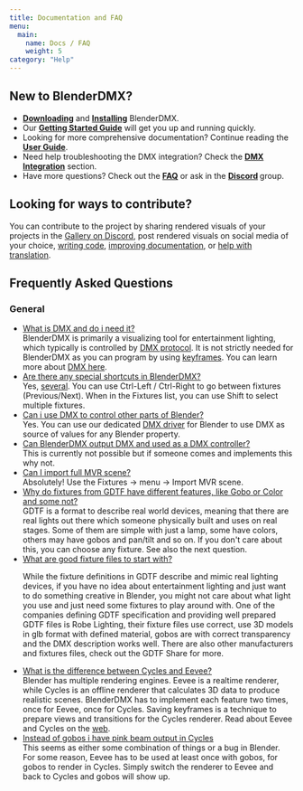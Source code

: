 ```yaml
---
title: Documentation and FAQ
menu:
  main:
    name: Docs / FAQ
    weight: 5
category: "Help"
---
```


<section class="uk-card uk-card-default">
    <div class="uk-card-body">
        <h2 class="uk-margin-top-large uk-card-title">New to BlenderDMX?</h2>
        <ul class="uk-list uk-list-bullet uk-list-primary">
            <li><strong><a href="/download" ><i class="fa-solid fa-download"></i>Downloading</a ></strong > and <strong><a href="/docs/installation" ><i class="fa-solid fa-download"></i>Installing</a ></strong > BlenderDMX.  </li>
            <li>Our <strong><a href="/docs/get_started" ><i class="fa-solid fa-rocket"></i> Getting Started Guide</a></strong> will get you
                up and running quickly.</li>
            <li>Looking for more comprehensive documentation? Continue reading the <strong><a href="../setup" ><i class="fa-solid fa-book"></i> User Guide</a></strong>.</li>
            <li>Need help troubleshooting the DMX integration? Check the
                <strong><a href="../dmx" ><i class="fa-solid fa-tachograph-digital"></i> DMX Integration</a></strong> section.</li>
            <li>Have more questions? Check out the <strong><a href="#faq-top" ><i class="fa-solid fa-circle-question"></i> FAQ</a></strong> or ask in the <strong><a rel="me" href="https://discord.gg/FQVVyc45T9"><i class="fa-brands fa-discord" aria-hidden="true"></i> Discord</a> </strong> group.</li>
        </ul>
        <h2 id="contribute" class="uk-card-title">Looking for ways to contribute?</h2>
        You can contribute to the project by sharing rendered visuals of your projects in the <a href="https://discord.gg/FQVVyc45T9">Gallery on Discord</a>, post rendered visuals on social media of your choice, <a href="https://github.com/open-stage/blender-dmx">writing code</a>, <a href="https://github.com/open-stage/blender-dmx-web/tree/main/content/docs">improving documentation</a>, or <a href="https://hosted.weblate.org/projects/blenderdmx/main/">help with translation</a>.
    </div>
</section>

<section id="faq-top">
<h2 class="uk-margin-large-top">Frequently Asked Questions</h2>
<h3>General</h3>
<ul uk-accordion="multiple: true">

<li>
<a id="faq" href="#faq" class="uk-accordion-title">What is DMX and do i need it?</a>
<div class="uk-accordion-content">
BlenderDMX is primarily a visualizing tool for entertainment lighting, which
typically is controlled by <a href="../dmx">DMX protocol</a>. It is not strictly needed for
BlenderDMX as you can program by using <a href="../keyframe-animations-recording">keyframes</a>.
You can learn more about <a href="/docs/dmx">DMX here</a>.
</div>
</li>

<li>
<a id="faq" href="#faq" class="uk-accordion-title">Are there any special shortcuts in BlenderDMX?</a>
<div class="uk-accordion-content">
Yes, <a href="../fixture/#navigation-between-fixtures">several</a>. You can use Ctrl-Left / Ctrl-Right to go between fixtures (Previous/Next). When in the Fixtures list, you can use Shift to select multiple fixtures.
</div>
</li>

<li>
<a id="faq" href="#faq" class="uk-accordion-title">Can i use DMX to control other parts of Blender?</a>
<div class="uk-accordion-content">
Yes. You can use our dedicated <a href="../dmx#blenderdmx-dmx-driver-for-blender">DMX driver</a> for Blender to use DMX as source of values for any Blender property.
</div>
</li>

<li>
<a id="faq" href="#faq" class="uk-accordion-title">Can BlenderDMX output DMX and used as a DMX controller?</a>
<div class="uk-accordion-content">
This is currently not possible but if someone comes and implements this why not.
</div>
</li>

<li>
<a id="faq" href="#faq" class="uk-accordion-title">Can I import full MVR scene?</a>
<div class="uk-accordion-content">
Absolutely! Use the Fixtures → menu → Import MVR scene.
</div>
</li>

<li>
<a id="faq" href="#faq" class="uk-accordion-title">Why do fixtures from GDTF have different features, like Gobo or Color and some not?</a>
<div class="uk-accordion-content">
GDTF is a format to describe real world devices, meaning that there are real
lights out there which someone physically built and uses on real stages. Some
of them are simple with just a lamp, some have colors, others may have gobos
and pan/tilt and so on. If you don't care about this, you can choose any
fixture. See also the next question.
</div>
</li>

<li>
<a id="faqa" href="#faq" class="uk-accordion-title">What are good fixture files to start with?</a>
<div class="uk-accordion-content">
<p>While the fixture definitions in GDTF describe and mimic real lighting
devices, if you have no idea about entertainment lighting and just want to do
something creative in Blender, you might not care about what light you use and
just need some fixtures to play around with. One of the companies defining GDTF
specification and providing well prepared GDTF files is Robe Lighting, their
fixture files use correct, use 3D models in glb format with defined material,
gobos are with correct transparency and the DMX description works well. There
are also other manufacturers and fixtures files, check out the GDTF Share for
more.
</p>
</div>
</li>

<li>
<a id="faq" href="#faq" class="uk-accordion-title">What is the difference between Cycles and Eevee?</a>
<div class="uk-accordion-content">
Blender has multiple rendering engines. Eevee is a realtime renderer, while
Cycles is an offline renderer that calculates 3D data to produce realistic
scenes. BlenderDMX has to implement each feature two times, once for Eevee,
once for Cycles. Saving keyframes is a technique to prepare views and
transitions for the Cycles renderer. Read about Eevee and Cycles on the <a
href="https://duckduckgo.com/?t=ffab&q=what+is+the+difference+between+cycles+and+eevee">web</a>.
</div>
</li>

<li>
<a id="faq" href="#faq" class="uk-accordion-title">Instead of gobos i have pink beam output in Cycles</a>
<div class="uk-accordion-content">This seems as either some combination of things or a bug in Blender. For some reason, Eevee has to be used at 
least once with gobos, for gobos to render in Cycles. Simply switch the renderer to Eevee and back to Cycles and gobos will show up.
</div>
</li>
</ul>

</section>

<script type="module">
    $(() => {
        if (location.hash) {
            $(':target').each((i, e) => {
                if (e.id === location.hash.substring(1)) {
                    UIkit.accordion(e.parentNode.parentNode).toggle(e.parentNode, true);
                }
            });
        }
    });
</script>

